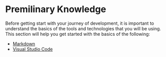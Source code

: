 # Premilinary Knowledge

Before getting start with your journey of development, it is important to understand the basics of the tools and technologies that you will be using. This section will help you get started with the basics of the following:

- [Markdown](markdown.md)
- [Visual Studio Code](vscode.md)
